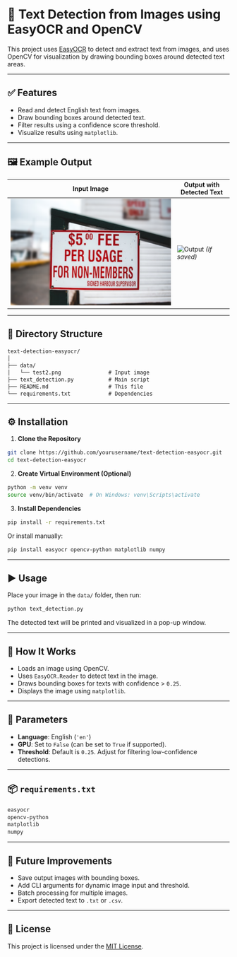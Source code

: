 # 📝 Text Detection from Images using EasyOCR and OpenCV

This project uses [EasyOCR](https://github.com/JaidedAI/EasyOCR) to detect and extract text from images, and uses OpenCV for visualization by drawing bounding boxes around detected text areas.

---

## ✅ Features

* Read and detect English text from images.
* Draw bounding boxes around detected text.
* Filter results using a confidence score threshold.
* Visualize results using `matplotlib`.

---

## 🖼️ Example Output

| Input Image                | Output with Detected Text                   |
| -------------------------- | ------------------------------------------- |
| ![Input](./data/test2.png) | ![Output](./output/result.png) *(If saved)* |


---

## 📂 Directory Structure

```
text-detection-easyocr/
│
├── data/
│   └── test2.png               # Input image
├── text_detection.py           # Main script
├── README.md                   # This file
└── requirements.txt            # Dependencies
```

---

## ⚙️ Installation

1. **Clone the Repository**

```bash
git clone https://github.com/yourusername/text-detection-easyocr.git
cd text-detection-easyocr
```

2. **Create Virtual Environment (Optional)**

```bash
python -m venv venv
source venv/bin/activate  # On Windows: venv\Scripts\activate
```

3. **Install Dependencies**

```bash
pip install -r requirements.txt
```

Or install manually:

```bash
pip install easyocr opencv-python matplotlib numpy
```

---

## ▶️ Usage

Place your image in the `data/` folder, then run:

```bash
python text_detection.py
```

The detected text will be printed and visualized in a pop-up window.

---

## 🧠 How It Works

* Loads an image using OpenCV.
* Uses `EasyOCR.Reader` to detect text in the image.
* Draws bounding boxes for texts with confidence > `0.25`.
* Displays the image using `matplotlib`.

---

## 📌 Parameters

* **Language**: English (`'en'`)
* **GPU**: Set to `False` (can be set to `True` if supported).
* **Threshold**: Default is `0.25`. Adjust for filtering low-confidence detections.

---

## 📦 `requirements.txt`

```txt
easyocr
opencv-python
matplotlib
numpy
```

---

## 🔧 Future Improvements

* Save output images with bounding boxes.
* Add CLI arguments for dynamic image input and threshold.
* Batch processing for multiple images.
* Export detected text to `.txt` or `.csv`.

---

## 📝 License

This project is licensed under the [MIT License](LICENSE).

